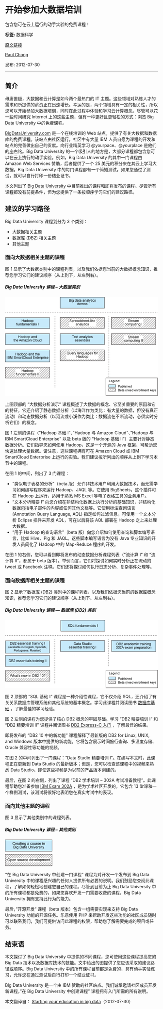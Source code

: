 # 开始参加大数据培训
包含您可在云上运行的动手实验的免费课程！

**标签:** 数据科学

[原文链接](https://developer.ibm.com/zh/articles/dm-1205bigdatauniversity/)

[Raul Chong](https://developer.ibm.com/zh/profiles/rfchong)

发布: 2012-07-30

* * *

## 简介

毋庸置疑，大数据和云计算是如今两个最热门的 IT 主题。这些领域对熟练人才的需求和所提供的薪资正在迅速增长。幸运的是，两个领域具有一定的相关性，所以您可以开始参加大数据培训，同时在此过程中体验和学习云计算概念。尽管可以花一些时间研究 Internet 上的这些主题，但有一种更好且更轻松的方式：浏览 Big Data University 中的免费课程。

[BigDataUniversity.com](http://bigdatauniversity.com/) 是一个在线培训的 Web 站点，提供了有关大数据和数据库的免费课程。该站点由社区运行，社区中有大量 IBM 人员自愿为课程的开发和站点的完善做出自己的贡献。向行业精英学习 @yourpace、@yourplace 是他们的座右铭。Big Data University 的一个吸引人的地方是，大部分课程都包含您可以在云上执行的动手实验。例如，Big Data University 的其中一门课程由 Amazon Web Services 赞助，后者提供了一个 25 美元的积分来在其云上学习大数据。Big Data University 中的每门课程都有一个简短测试，如果您通过了测试，就可以自行打印一份结业证书。

本文列出了 [Big Data University](http://bigdatauniversity.com/) 中目前推出的课程和即将发布的课程。尽管所有课程都没有前提条件，但为您提供了一条按顺序学习它们的建议路径。

## 建议的学习路径

Big Data University 课程划分为 3 个类别：

- 大数据相关主题
- 数据库 (DB2) 相关主题
- 其他主题

### 面向大数据相关主题的课程

图 1 显示了大数据类别中的课程列表，以及我们依据您当前的大数据概念知识，推荐您学习它们的建议顺序（从上到下，从左到右）。

##### Big Data University 课程 – 大数据类别

![如下所述](../ibm_articles_img/dm-1205bigdatauniversity_images_image001.gif)

上图顶部的 “大数据分析演示” 课程概述了大数据的概念、它至关重要的原因和它的特征。它还介绍了静态数据分析（以海洋作为类比：有大量的数据，但没有真正流动）和动态数据分析（以河流或小溪作为类比：数据流在不断流动，必须实时分析它们）的概念。

图 1 左侧的课程（”Hadoop 基础 I”、”Hadoop 与 Amazon Cloud”、”Hadoop 与 IBM SmartCloud Enterprise” 以及 beta 版的 “Hadoop 基础 II”）主要针对静态数据分析。它们指导您如何使用 Hadoop，这是一个开源的 Java 框架，可帮助您快速处理大量数据。请注意，这些课程拥有可在 Amazon Cloud 或 IBM SmartCloud Enterprise 上运行的实验。我们建议按所列出的顺序从上到下学习本节中的课程。

在图 1 的中间，列出了 3 门课程：

- “类似电子表格的分析”（beta 版）允许非技术用户利用大数据技术，而无需学习如何编写程序来运行 Hadoop、JAQL 等。它使用 BigSheets，这个插件可在 Hadoop 上运行，适用于熟悉 MS Excel 等电子表格工具的业务用户。
- “文本分析精要 I” 向您介绍在非结构化数据上执行分析的基础知识，非结构化数据包括电子邮件的内容或任何其他文档等。它使用标注查询语言 (Annotation Query Language, AQL) 指定如何过滤信息。可使用一个文本分析 Eclipse 插件来开发 AQL，可在以后将该 AQL 部署在 Hadoop 之上来处理大数据。
- “用于 Hadoop 的查询语言”（beta 版）向您介绍如何使用查询和脚本编写语言，比如 Hive、Pig 和 JAQL。这些脚本编写语言为没有 Java 专业知识的开发人员简化了 Hadoop 中的 Map-Reduce 程序的开发。

在图 1 的右侧，您可以看到即将发布的动态数据分析课程列表（”流计算 I” 和 “流计算 II”，都属于 beta 版本）。举例而言，它们将探讨如何实时分析正在流动的 tweet 或 Facebook 注释。它们还将探讨如何执行日志分析、复杂事件处理等。

### 面向数据库相关主题的课程

图 2 显示了数据库 (DB2) 类别中的课程列表，以及我们依据您当前的数据库概念知识，推荐您学习它们的建议顺序（从上到下、从左到右）。

##### Big Data University 课程 — 数据库 (DB2) 类别

![如下所示](../ibm_articles_img/dm-1205bigdatauniversity_images_image002.gif)

图 2 顶部的 “SQL 基础 I” 课程是一种介绍性课程，它不仅介绍 SQL，还介绍了有关关系数据库管理系统和其他系统的基本概念。学习此课程并阅读图书 [数据库基础](https://www.ibm.com/developerworks/wikis/display/db2oncampus/FREE+ebook+-+Database+fundamentals) ，了解最佳的学习经验。

图 2 左侧的课程为您提供了核心 DB2 概念的牢固基础。学习 “DB2 精要培训 I” 和 “DB2 精要培训 II” 课程并阅读图书 [DB2 Express-C 入门](https://www.ibm.com/developerworks/wikis/display/DB2/FREE+Book-+Getting+Started+with+DB2+Express-C) ，了解最佳的结果。

即将发布的 “DB2 10 中的新功能” 课程解释了最新版的 DB2 for Linux, UNIX, and Windows 版本中提供的新功能。它将包含展示时间旅行查询、多温度存储、Oracle 兼容性等功能的视频。

在图 2 的中间列出了一门课程：”Data Studio 精要培训 I”。在编写本文时，此课程正在更新到 Data Studio 的最新版本；但是，您可以检查该课程中的视频来熟悉 Data Studio，即使这些视频是为以前的产品版本创建的。

最后，在图 2 的右侧，列出了课程 “DB2 学术培训 – 302A 考试准备教程”。此课程帮助您准备参加 [IBM Exam 302A](http://www.ibm.com/developerworks/data/events/db2academiccertification/index.html) ，是为学术社区开发的。它包含 13 堂课和一个样例测试，该测试将很好地表明您在真实考试中的表现。

### 面向其他主题的课程

图 3 显示了其他类别中的课程列表。

##### Big Data University 课程 – 其他类别

![如下所述](../ibm_articles_img/dm-1205bigdatauniversity_images_image003.gif)

“在 Big Data University 中创建一门课程” 课程为对开发一个发布到 Big Data University 中的课程感兴趣的任何人提供所有必要的说明。我们鼓励您查阅此课程，了解如何轻松地创建您自己的课程。尽管到目前为止 Big Data University 中的所有课程都是免费的，如果您喜欢开发一门需要收费的课程，Big Data University 拥有支持此行为的能力。

最后，”开源开发” 课程（beta 版本）包含一组需要实现来支持 Big Data University 功能的开源任务。乐意使用 PHP 来帮助开发这些功能的社区成员随时可以联系我们，我们可提供访问此课程的权限，帮助您了解需要完成的项目或任务。

## 结束语

本文探讨了 Big Data University 中提供的不同课程，您可使用这些课程提高您的 Big Data 技术以及数据库技术的技能。文中给出的图提供了您应该采取的建议路径或顺序。Big Data University 中的所有课程目前都是免费的，具有动手实验练习，允许您在通过测试后自行打印一个结业证书。

Big Data University 是一个由 IBM 赞助的社区站点。我们诚挚邀请社区成员开发新课程，”在 Big Data University 中创建课程” 课程拥有入门所需的所有说明。

本文翻译自： [Starting your education in big data](https://developer.ibm.com/articles/dm-1205bigdatauniversity/)（2012-07-30）